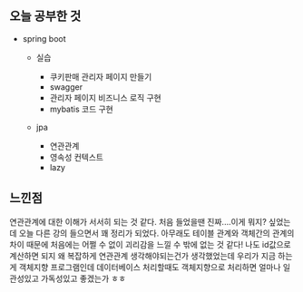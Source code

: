 ## 오늘 공부한 것

- spring boot
    - 실습
        - 쿠키판매 관리자 페이지 만들기
        - swagger
        - 관리자 페이지 비즈니스 로직 구현
        - mybatis 코드 구현
    
    - jpa
        - 연관관계
        - 영속성 컨텍스트
        - lazy




## 느낀점
연관관계에 대한 이해가 서서히 되는 것 같다. 처음 들었을땐 진짜....이게 뭐지? 싶었는데 오늘 다른 강의 들으면서 꽤 정리가 되었다. 아무래도 테이블 관계와 객체간의 관계의 차이 때문에 처음에는 어쩔 수 없이 괴리감을 느낄 수 밖에 없는 것 같다! 나도 id값으로 계산하면 되지 왜 복잡하게 연관관계 생각해야되는건가 생각했었는데 우리가 지금 하는게 객체지향 프로그램인데 데이터베이스 처리할때도 객체지향으로 처리하면 얼마나 일관성있고 가독성있고 좋겠는가 ㅎㅎ 
